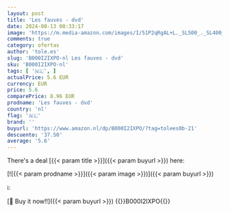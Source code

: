 ```yaml
---
layout: post
title: 'Les fauves - dvd'
date: 2024-08-13 00:33:17
image: 'https://m.media-amazon.com/images/I/51P2qRgAL+L._SL500_._SL400_.jpg'
comments: true
category: ofertas
author: 'tole.es'
slug: 'B000I2IXPO-nl Les fauves - dvd'
sku: 'B000I2IXPO-nl'
tags: [ '🇳🇱', ]
actualPrice: 5.6 EUR
currency: EUR
price: 5.6
comparePrice: 8.96 EUR
prodname: 'Les fauves - dvd'
country: 'nl'
flag: '🇳🇱'
brand: ''
buyurl: 'https://www.amazon.nl/dp/B000I2IXPO/?tag=tolees0b-21'
descuento: '37.50'
average: '5.6'
---
```


There's a deal [{{< param title >}}]({{< param buyurl >}})  here:

[![{{< param prodname >}}]({{< param image >}})]({{< param buyurl >}})

ℹ️:


[🛒 Buy it now!!]({{< param buyurl >}})
{{<world>}}B000I2IXPO{{</world>}}

